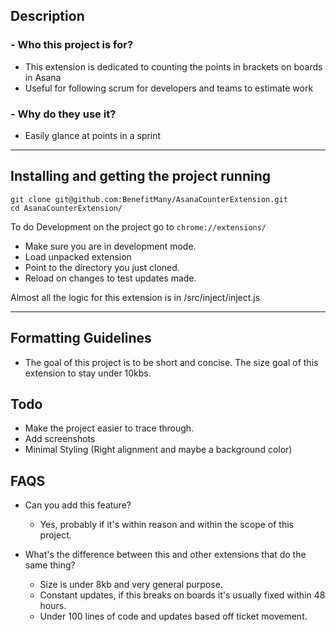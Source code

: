 ## Description

### - Who this project is for?
- This extension is dedicated to counting the points in brackets on boards in Asana
- Useful for following scrum for developers and teams to estimate work

### - Why do they use it?
- Easily glance at points in a sprint

---

## Installing and getting the project running
```
git clone git@github.com:BenefitMany/AsanaCounterExtension.git
cd AsanaCounterExtension/
```

To do Development on the project go to `chrome://extensions/`
- Make sure you are in development mode.
- Load unpacked extension
- Point to the directory you just cloned.
- Reload on changes to test updates made.

Almost all the logic for this extension is in /src/inject/inject.js

---

## Formatting Guidelines
- The goal of this project is to be short and concise. The size goal of this extension to stay under 10kbs.

## Todo
 - Make the project easier to trace through.
 - Add screenshots
 - Minimal Styling (Right alignment and maybe a background color)

## FAQS
- Can you add this feature?
  - Yes, probably if it's within reason and within the scope of this project.

- What's the difference between this and other extensions that do the same thing?
  - Size is under 8kb and very general purpose.
  - Constant updates, if this breaks on boards it's usually fixed within 48 hours.
  - Under 100 lines of code and updates based off ticket movement.
